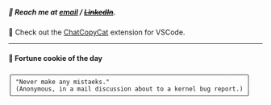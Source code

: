 ##### :calling: Reach me at **[email](mailto:johannes@stenmark.in)** ***/*** **[~~LinkedIn~~](https://www.linkedin.com/in/johannes-stenmark)**.
:feet: Check out the [ChatCopyCat](https://github.com/jstenmark/ChatCopyCat) extension for VSCode.

---
#### :cookie: Fortune cookie of the day
```smalltalk
╭─────────────────────────────────────────────────────────────────╮
│ "Never make any mistaeks."                                      │
│ (Anonymous, in a mail discussion about to a kernel bug report.) │
╰─────────────────────────────────────────────────────────────────╯
```
